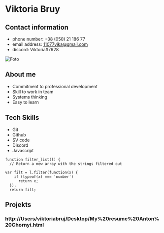 # Viktoria Bruy
## Contact information
* phone number: +38 (050) 21 186 77
* email address: 11077vika@gmail.com 
* discord: Viktoria#7928

 ![Foto](/img/viber_image_2021-12-16_19-04-58-856.jpg~)
## About me
* Commitment to professional development
* Skill to work in team
* Systems thinking
* Easy to learn
## Tech Skills
* Git
* Github
* SV code
* Discord
* Javascript
```
function filter_list(l) {
  // Return a new array with the strings filtered out

var filt = l.filter(function(x) {
    if (typeof(x) === 'number')
      return x;
  });
  return filt;
  ```
  ## Projekts
  ### http://Users/viktoriabruj/Desktop/My%20resume%20Anton%20Chornyi.html